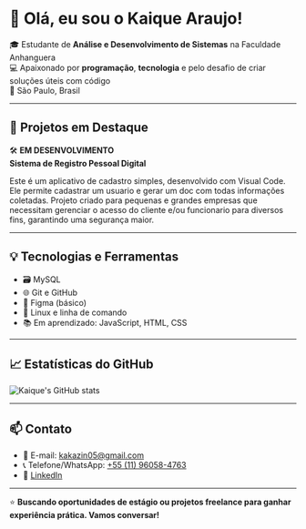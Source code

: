 # 👋 Olá, eu sou o Kaique Araujo!

🎓 Estudante de **Análise e Desenvolvimento de Sistemas** na Faculdade Anhanguera  
💻 Apaixonado por **programação**, **tecnologia** e pelo desafio de criar soluções úteis com código  
📍 São Paulo, Brasil

---

## 🚀 Projetos em Destaque

🛠️ **EM DESENVOLVIMENTO**  
**Sistema de Registro Pessoal Digital**

Este é um aplicativo de cadastro simples, desenvolvido com Visual Code. Ele permite cadastrar um usuario e gerar um doc com todas informações coletadas. Projeto criado para pequenas e grandes empresas que necessitam gerenciar o acesso do cliente e/ou funcionario para diversos fins, garantindo uma segurança maior.

---

## 💡 Tecnologias e Ferramentas

- 🗃️ MySQL
- 🌐 Git e GitHub
- 🎨 Figma (básico)
- 🐧 Linux e linha de comando
- 📚 Em aprendizado: JavaScript, HTML, CSS

---

## 📈 Estatísticas do GitHub

![Kaique's GitHub stats](https://github-readme-stats.vercel.app/api?username=kaique-araujo&show_icons=true&theme=radical)

---

## 📫 Contato

- 📧 E-mail: [kakazin05@gmail.com](mailto:kakazin05@gmail.com)  
- 📞 Telefone/WhatsApp: [+55 (11) 96058-4763](https://wa.me/5511960584763)
- 💼 [LinkedIn](https://www.linkedin.com/in/seu-perfil)

---

⭐ **Buscando oportunidades de estágio ou projetos freelance para ganhar experiência prática. Vamos conversar!**
